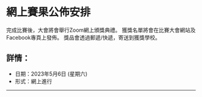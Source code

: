 # 網上賽果公佈安排

完成比賽後，大會將會舉行Zoom網上頒獎典禮。
獲獎名單將會在比賽大會網站及Facebook專頁上發佈。
獎品會透過郵遞/快遞，寄送到獲獎學校。

## 詳情：

- 日期：2023年5月6日 (星期六)
- 形式：網上進行
---

